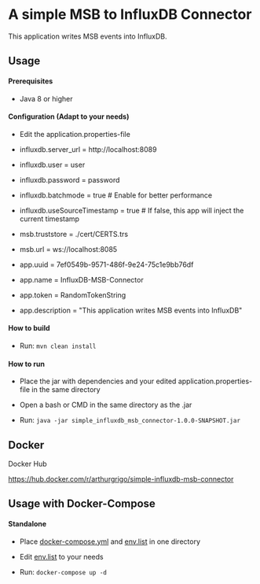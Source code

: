 # A simple MSB to InfluxDB Connector 

This application writes MSB events into InfluxDB.

## Usage

#### Prerequisites
* Java 8 or higher

#### Configuration (Adapt to your needs)

* Edit the application.properties-file

* influxdb.server_url = http://localhost:8089
* influxdb.user = user
* influxdb.password = password
* influxdb.batchmode = true # Enable for better performance 
* influxdb.useSourceTimestamp = true  # If false, this app will inject the current timestamp

* msb.truststore = ./cert/CERTS.trs
* msb.url = ws://localhost:8085
* app.uuid = 7ef0549b-9571-486f-9e24-75c1e9bb76df
* app.name = InfluxDB-MSB-Connector
* app.token = RandomTokenString
* app.description = "This application writes MSB events into InfluxDB"


#### How to build

* Run: `mvn clean install`


#### How to run

* Place the jar with dependencies and your edited application.properties-file in the same directory

* Open a bash or CMD in the same directory as the .jar

* Run: `java -jar simple_influxdb_msb_connector-1.0.0-SNAPSHOT.jar`


## Docker

Docker Hub 

https://hub.docker.com/r/arthurgrigo/simple-influxdb-msb-connector


## Usage with Docker-Compose

#### Standalone

* Place [docker-compose.yml](docker-compose/standalone/docker-compose.yml) and [env.list](docker-compose/standalone/env.list) in one directory

* Edit [env.list](docker-compose/standalone/env.list) to your needs 

* Run: `docker-compose up -d`